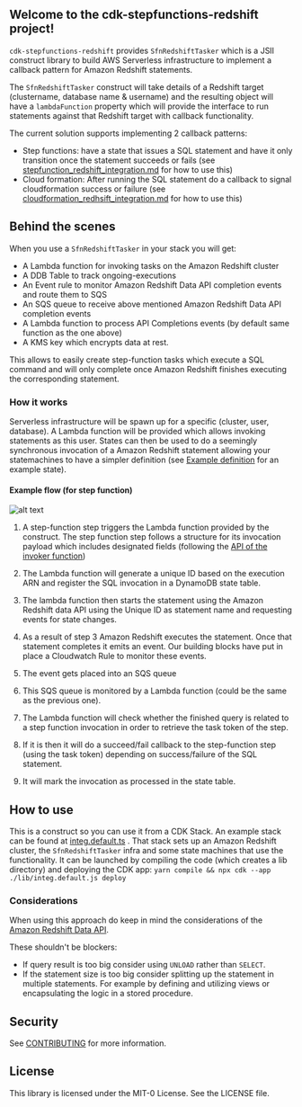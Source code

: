 ## Welcome to the cdk-stepfunctions-redshift project!

`cdk-stepfunctions-redshift` provides `SfnRedshiftTasker` which is a JSII construct library to build AWS Serverless
infrastructure to implement a callback pattern for Amazon Redshift statements.

The `SfnRedshiftTasker` construct will take details of a Redshift target (clustername, database name & username) and 
the resulting object will have a `lambdaFunction` property which will provide the interface to run statements against
that Redshift target with callback functionality.

The current solution supports implementing 2 callback patterns:
- Step functions: have a state that issues a SQL statement and have it only transition once the statement succeeds or 
  fails (see [stepfunction_redshift_integration.md](/docs/stepfunction_redshift_integration.md) for how to use this)
- Cloud formation: After running the SQL statement do a callback to signal cloudformation success or failure (see
  [cloudformation_redhsift_integration.md](/docs/cloudformation_redshift_integration.md) for how to use this)


## Behind the scenes

When you use a `SfnRedshiftTasker` in your stack you will get:
- A Lambda function for invoking tasks on the Amazon Redshift cluster
- A DDB Table to track ongoing-executions
- An Event rule to monitor Amazon Redshift Data API completion events and route them to SQS
- An SQS queue to receive above mentioned Amazon Redshift Data API completion events
- A Lambda function to process API Completions events (by default same function as the one above)
- A KMS key which encrypts data at rest.

This allows to easily create step-function tasks which execute a SQL command and will only complete
once Amazon Redshift finishes executing the corresponding statement.

### How it works
Serverless infrastructure will be spawn up for a specific (cluster, user, database). A Lambda function will be provided
which allows invoking statements as this user.  States can then be used to do a seemingly synchronous invocation of a
Amazon Redshift statement allowing your statemachines to have a simpler definition (see
[Example definition](/docs/stepfunction_redshift_integration.md#step-function-definition) for an example state).

#### Example flow (for step function)
![alt text](images/aws-step-function-redshift-integration.png?raw=1 "Visualization completion.")

1. A step-function step triggers the Lambda function provided by the construct. The step function step follows a
   structure for its invocation payload which includes designated fields (following the [API of the invoker function](
   /lambda/python/rs_integration_function/README.md))

2. The Lambda function will generate a unique ID based on the execution ARN and register the SQL invocation in a
   DynamoDB state table.

3. The lambda function then starts the statement using the Amazon Redshift data API using the Unique ID as statement
   name and requesting events for state changes.

4. As a result of step 3 Amazon Redshift executes the statement. Once that statement completes it emits an event. Our
   building blocks have put in place a Cloudwatch Rule to monitor these events.

5. The event gets placed into an SQS queue

6. This SQS queue is monitored by a Lambda function (could be the same as the previous one).

7. The Lambda function will check whether the finished query is related to a step function invocation in order to
   retrieve the task token of the step.

8. If it is then it will do a succeed/fail callback to the step-function step (using the task token) depending on
   success/failure of the SQL statement.

9. It will mark the invocation as processed in the state table.

## How to use
This is a construct so you can use it from a CDK Stack. An example stack can be found at [integ.default.ts](src/integ.default.ts)
.  That stack sets up an Amazon Redshift cluster, the `SfnRedshiftTasker` infra and some state machines that use the
functionality. It can be launched by compiling the code (which creates a lib directory) and deploying the CDK app:
`yarn compile && npx cdk --app ./lib/integ.default.js deploy`

### Considerations
When using this approach do keep in mind the considerations of the [Amazon Redshift Data API](
https://docs.aws.amazon.com/redshift/latest/mgmt/data-api.html#data-api-calling-considerations).

These shouldn't be blockers:
- If query result is too big consider using `UNLOAD` rather than `SELECT`.
- If the statement size is too big consider splitting up the statement in multiple statements. For example by
  defining and utilizing views or encapsulating the logic in a stored procedure.

## Security

See [CONTRIBUTING](CONTRIBUTING.md#security-issue-notifications) for more information.

## License

This library is licensed under the MIT-0 License. See the LICENSE file.
